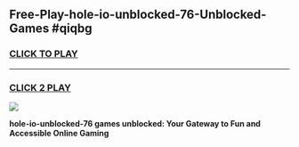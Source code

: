 
## Free-Play-hole-io-unblocked-76-Unblocked-Games #qiqbg
<h3>
<a href="https://news.freeplayer.one?title=hole-io-unblocked-76&ref=8M">CLICK TO PLAY</a></h3>
<hr>

<h3>
<a href="https://news.freeplayer.one?title=hole-io-unblocked-76&ref=8M">CLICK 2 PLAY</a>
  
</h3>

<a href="https://news.freeplayer.one?title=hole-io-unblocked-76&ref=8M"><img src="https://clearcache.store/games.png"></a>


**hole-io-unblocked-76 games unblocked: Your Gateway to Fun and Accessible Online Gaming**
